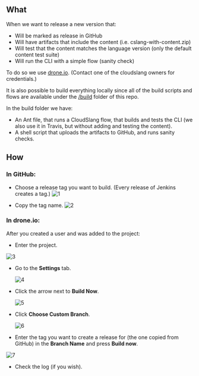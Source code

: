 ## What
When we want to release a new version that:

  - Will be marked as release in GitHub
  - Will have artifacts that include the content (i.e. cslang-with-content.zip)
  - Will test that the content matches the language version (only the default content test suite)
  - Will run the CLI with a simple flow (sanity check)
  
To do so we use [drone.io](https://drone.io/). (Contact one of the cloudslang owners for credentials.)

It is also possible to build everything locally since all of the build scripts and flows are available under the [/build](/build) folder of this repo.

In the build folder we have: 

- An Ant file, that runs a CloudSlang flow, that builds and tests the CLI (we also use it in Travis, but without adding and testing the content).
- A shell script that uploads the artifacts to GitHub, and runs sanity checks.

## How

### In GitHub:

- Choose a release tag you want to build. (Every release of Jenkins creates a tag.)
  ![1](https://cloud.githubusercontent.com/assets/4418018/9223232/ee3cc384-4100-11e5-9cb0-84612ebc8d70.png)
 
- Copy the tag name.
  ![2](https://cloud.githubusercontent.com/assets/4418018/9223234/ee405062-4100-11e5-92b6-1006057fbf41.png)

### In drone.io:

After you created a user and was added to the project:

-	Enter the project.

  ![3](https://cloud.githubusercontent.com/assets/4418018/9223235/ee4d7198-4100-11e5-8e28-ff73c8c8d5b3.png)

- Go to the **Settings** tab.

  ![4](https://cloud.githubusercontent.com/assets/4418018/9223230/ee308c0e-4100-11e5-9e1e-131c9a037dd7.png)

- Click the arrow next to **Build Now**.

  ![5](https://cloud.githubusercontent.com/assets/4418018/9223229/ee2fbc70-4100-11e5-9554-b525db0fbc13.png)

- Click **Choose Custom Branch**.

  ![6](https://cloud.githubusercontent.com/assets/4418018/9223231/ee33c23e-4100-11e5-8d9d-80c6ee92b6fa.png)

- Enter the tag you want to create a release for (the one copied from GitHub) in the **Branch Name** and press **Build now**.

 ![7](https://cloud.githubusercontent.com/assets/4418018/9223233/ee3d179e-4100-11e5-9f44-81df41b7bb00.png)

- Check the log (if you wish).
